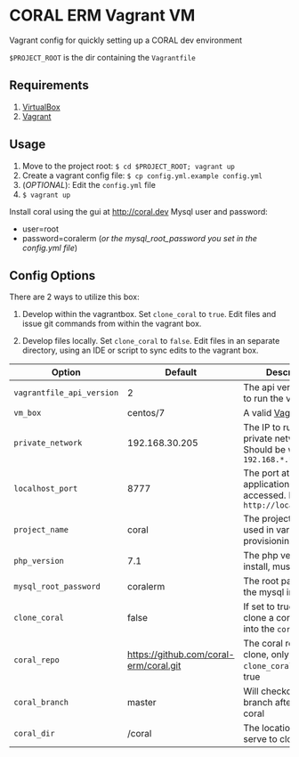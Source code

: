 # CORAL ERM Vagrant VM
Vagrant config for quickly setting up a CORAL dev environment

`$PROJECT_ROOT` is the dir containing the `Vagrantfile`

## Requirements
1. [VirtualBox](https://www.virtualbox.org/wiki/Downloads)
2. [Vagrant](https://www.vagrantup.com/downloads.html)

## Usage
1. Move to the project root: `$ cd $PROJECT_ROOT; vagrant up`
2. Create a vagrant config file: `$ cp config.yml.example config.yml`
3. (_OPTIONAL_): Edit the `config.yml` file
4. `$ vagrant up`
    
Install coral using the gui at http://coral.dev
Mysql user and password:
* user=root
* password=coralerm (_or the mysql_root_password you set in the config.yml file_)

## Config Options

There are 2 ways to utilize this box:

1. Develop within the vagrantbox. Set `clone_coral` to `true`. Edit files and issue git commands from within
the vagrant box.

2. Develop files locally. Set `clone_coral` to `false`. Edit files in an separate directory, using an IDE or script to sync
edits to the vagrant box.

|Option|Default|Description|
|---|---|---|
|`vagrantfile_api_version`|2|The api version used to run the vagrant file|
|`vm_box`|centos/7|A valid [Vagrant Box](https://app.vagrantup.com/boxes/search)|
|`private_network`|192.168.30.205|The IP to run the private network. Should be within `192.168.*.*`|
|`localhost_port`|8777|The port at which the application can be accessed. E.g. `http://localhost:8777`|
|`project_name`|coral|The project name, used in various provisioning scripts|
|`php_version`|7.1|The php version to install, must be >= 5.6|
|`mysql_root_password`|coralerm|The root password for the mysql installation|
|`clone_coral`|false|If set to true, it will clone a coral instance into the `coral_repo`|
|`coral_repo`|https://github.com/coral-erm/coral.git|The coral repo to clone, only used if `clone_coral` is set to true|
|`coral_branch`|master|Will checkout this branch after cloning coral|
|`coral_dir`|/coral|The location on the serve to clone coral|